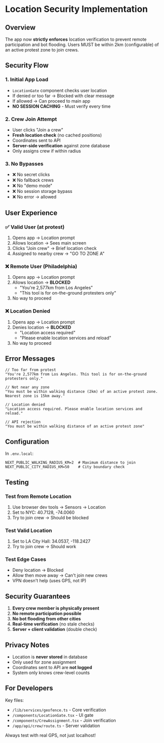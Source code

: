 # Location Security Implementation

## Overview

The app now **strictly enforces** location verification to prevent remote participation and bot flooding. Users MUST be within 2km (configurable) of an active protest zone to join crews.

## Security Flow

### 1. Initial App Load
- `LocationGate` component checks user location
- If denied or too far → Blocked with clear message
- If allowed → Can proceed to main app
- **NO SESSION CACHING** - Must verify every time

### 2. Crew Join Attempt
- User clicks "Join a crew"
- **Fresh location check** (no cached positions)
- Coordinates sent to API
- **Server-side verification** against zone database
- Only assigns crew if within radius

### 3. No Bypasses
- ❌ No secret clicks
- ❌ No fallback crews
- ❌ No "demo mode"
- ❌ No session storage bypass
- ❌ No error → allowed

## User Experience

### ✅ Valid User (at protest)
1. Opens app → Location prompt
2. Allows location → Sees main screen
3. Clicks "Join crew" → Brief location check
4. Assigned to nearby crew → "GO TO ZONE A"

### ❌ Remote User (Philadelphia)
1. Opens app → Location prompt
2. Allows location → **BLOCKED**
   - "You're 2,577km from Los Angeles"
   - "This tool is for on-the-ground protesters only"
3. No way to proceed

### ❌ Location Denied
1. Opens app → Location prompt
2. Denies location → **BLOCKED**
   - "Location access required"
   - "Please enable location services and reload"
3. No way to proceed

## Error Messages

```
// Too far from protest
"You're 2,577km from Los Angeles. This tool is for on-the-ground protesters only."

// Not near any zone
"You must be within walking distance (2km) of an active protest zone. Nearest zone is 15km away."

// Location denied
"Location access required. Please enable location services and reload."

// API rejection
"You must be within walking distance of an active protest zone"
```

## Configuration

In `.env.local`:
```env
NEXT_PUBLIC_WALKING_RADIUS_KM=2  # Maximum distance to join
NEXT_PUBLIC_CITY_RADIUS_KM=50    # City boundary check
```

## Testing

### Test from Remote Location
1. Use browser dev tools → Sensors → Location
2. Set to NYC: 40.7128, -74.0060
3. Try to join crew → Should be blocked

### Test Valid Location
1. Set to LA City Hall: 34.0537, -118.2427
2. Try to join crew → Should work

### Test Edge Cases
- Deny location → Blocked
- Allow then move away → Can't join new crews
- VPN doesn't help (uses GPS, not IP)

## Security Guarantees

1. **Every crew member is physically present**
2. **No remote participation possible**
3. **No bot flooding from other cities**
4. **Real-time verification** (no stale checks)
5. **Server + client validation** (double check)

## Privacy Notes

- Location is **never stored** in database
- Only used for zone assignment
- Coordinates sent to API are **not logged**
- System only knows crew-level counts

## For Developers

Key files:
- `/lib/services/geofence.ts` - Core verification
- `/components/LocationGate.tsx` - UI gate
- `/components/CrewAssignment.tsx` - Join verification  
- `/app/api/crew/route.ts` - Server validation

Always test with real GPS, not just localhost!